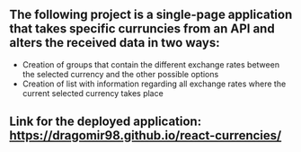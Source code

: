 ## The following project is a single-page application that takes specific curruncies from an API and alters the received data in two ways:
  * Creation of groups that contain the different exchange rates between the selected currency and the other possible options
  * Creation of list with information regarding all exchange rates where the current selected currency takes place

## Link for the deployed application: https://dragomir98.github.io/react-currencies/
